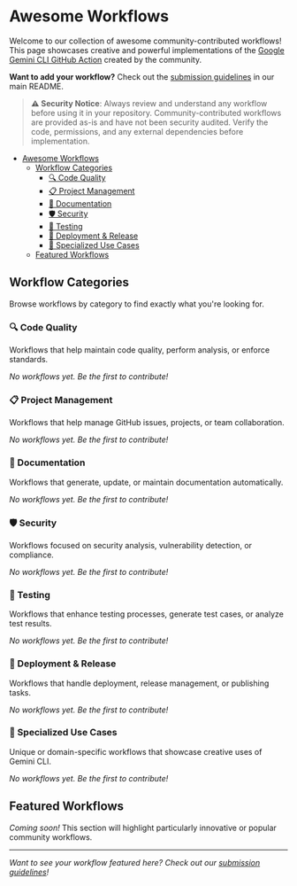 # Awesome Workflows

Welcome to our collection of awesome community-contributed workflows! This page showcases creative and powerful implementations of the [Google Gemini CLI GitHub Action](https://github.com/google-github-actions/run-gemini-cli) created by the community.

**Want to add your workflow?** Check out the [submission guidelines](./README.md#share-your-workflow) in our main README.

> **⚠️ Security Notice**: Always review and understand any workflow before using it in your repository. Community-contributed workflows are provided as-is and have not been security audited. Verify the code, permissions, and any external dependencies before implementation.

- [Awesome Workflows](#awesome-workflows)
  - [Workflow Categories](#workflow-categories)
    - [🔍 Code Quality](#-code-quality)
    - [📋 Project Management](#-project-management)
    - [📝 Documentation](#-documentation)
    - [🛡️ Security](#️-security)
    - [🧪 Testing](#-testing)
    - [🚀 Deployment \& Release](#-deployment--release)
    - [🎯 Specialized Use Cases](#-specialized-use-cases)
  - [Featured Workflows](#featured-workflows)

## Workflow Categories

Browse workflows by category to find exactly what you're looking for.

### 🔍 Code Quality

Workflows that help maintain code quality, perform analysis, or enforce standards.

*No workflows yet. Be the first to contribute!*

### 📋 Project Management

Workflows that help manage GitHub issues, projects, or team collaboration.

*No workflows yet. Be the first to contribute!*

### 📝 Documentation

Workflows that generate, update, or maintain documentation automatically.

*No workflows yet. Be the first to contribute!*

### 🛡️ Security

Workflows focused on security analysis, vulnerability detection, or compliance.

*No workflows yet. Be the first to contribute!*

### 🧪 Testing

Workflows that enhance testing processes, generate test cases, or analyze test results.

*No workflows yet. Be the first to contribute!*

### 🚀 Deployment & Release

Workflows that handle deployment, release management, or publishing tasks.

*No workflows yet. Be the first to contribute!*

### 🎯 Specialized Use Cases

Unique or domain-specific workflows that showcase creative uses of Gemini CLI.

*No workflows yet. Be the first to contribute!*

## Featured Workflows

*Coming soon!* This section will highlight particularly innovative or popular community workflows.

---

*Want to see your workflow featured here? Check out our [submission guidelines](./README.md#share-your-workflow)!*

